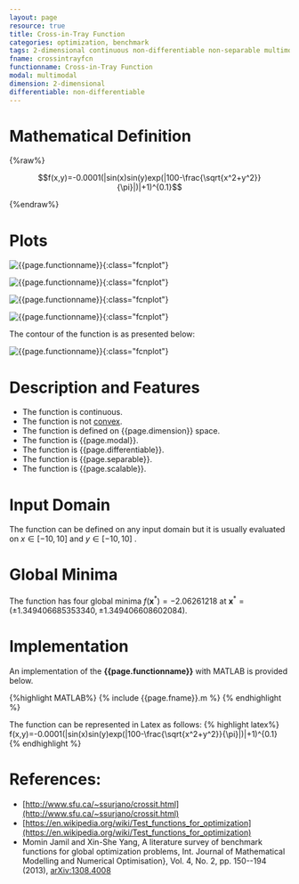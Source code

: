 ```yaml
---
layout: page
resource: true
title: Cross-in-Tray Function
categories: optimization, benchmark
tags: 2-dimensional continuous non-differentiable non-separable multimodal non-convex
fname: crossintrayfcn
functionname: Cross-in-Tray Function
modal: multimodal
dimension: 2-dimensional
differentiable: non-differentiable
---
```


# Mathematical Definition

{%raw%}

$$f(x,y)=-0.0001(|sin(x)sin(y)exp(|100-\frac{\sqrt{x^2+y^2}}{\pi}|)|+1)^{0.1}$$

{%endraw%}

# Plots
![{{page.functionname}}]({{site.baseurl}}/benchmarkfcns/plots/{{page.fname}}.png){:class="fcnplot"}

![{{page.functionname}}]({{site.baseurl}}/benchmarkfcns/plots/{{page.fname}}_2.png){:class="fcnplot"}

![{{page.functionname}}]({{site.baseurl}}/benchmarkfcns/plots/{{page.fname}}_3.png){:class="fcnplot"}

![{{page.functionname}}]({{site.baseurl}}/benchmarkfcns/plots/{{page.fname}}_4.png){:class="fcnplot"}

The contour of the function is as presented below:

![{{page.functionname}}]({{site.baseurl}}/benchmarkfcns/plots/{{page.fname}}_contour.png){:class="fcnplot"}

# Description and Features
* The function is continuous.
* The function is not [convex](https://en.wikipedia.org/wiki/Convex_function).
* The function is defined on {{page.dimension}} space. 
* The function is {{page.modal}}.
* The function is {{page.differentiable}}.
* The function is {{page.separable}}.
* The function is {{page.scalable}}.

# Input Domain
The function can be defined on any input domain but it is usually evaluated on $x \in [-10, 10]$ and $y \in [-10, 10]$ .

# Global Minima
The function has four global minima $f(\textbf{x}^{\ast})=-2.06261218$ at $\textbf{x}^{\ast} = (\pm1.349406685353340,\pm1.349406608602084)$.

# Implementation
An implementation of the **{{page.functionname}}** with MATLAB is provided below. 

{%highlight MATLAB%}
{% include {{page.fname}}.m %}
{% endhighlight %}

The function can be represented in Latex as follows:
{% highlight latex%}
f(x,y)=-0.0001(|sin(x)sin(y)exp(|100-\frac{\sqrt{x^2+y^2}}{\pi}|)|+1)^{0.1}
{% endhighlight %}

# References:
* [http://www.sfu.ca/~ssurjano/crossit.html](http://www.sfu.ca/~ssurjano/crossit.html)
* [https://en.wikipedia.org/wiki/Test_functions_for_optimization](https://en.wikipedia.org/wiki/Test_functions_for_optimization)
* Momin Jamil and Xin-She Yang, A literature survey of benchmark functions for global optimization problems, Int. Journal of Mathematical Modelling and Numerical Optimisation}, Vol. 4, No. 2, pp. 150--194 (2013), [arXiv:1308.4008](arXiv:1308.4008)

